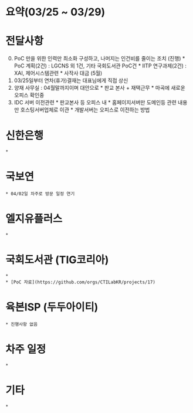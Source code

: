# 요약(03/25 ~ 03/29)

# 전달사항
  0) PoC 만을 위한 인력만 최소화 구성하고, 나머지는 인건비를 줄이는 조치 (진행)
    * PoC 계획(2건) : LGCNS 외 1건, 기타 국회도서관 PoC건
    * IITP 연구과제(2건) : XAI, 제어시스템관련
    * 사작사 대금 (5월)
  1) 03/25일부터 연차(휴가)결재는 대표님에게 직접 상신
  2) 양재 사무실 : 04월말까지이며 대안으로 
    * 판교 본사 + 재택근무
    * 마곡에 새로운 오피스 확인중
  3) IDC 서버 이전관련
    * 판교본사 등 오피스 내
    * 홈페이지서버만 도메인등 관련 내용만 호스팅서버업체로 이관
    * 개발서버는 오피스로 이전하는 방법

# 신한은행
    * 

# 국보연 
    * 04/02일 차주로 방문 일정 연기

# 엘지유플러스
    * 

# 국회도서관 (TIG코리아)
    * 
    * [PoC 자료](https://github.com/orgs/CTILabKR/projects/17)

# 육본ISP (두두아이티)
    * 진행사항 없음

# 차주 일정
    * 


# 기타
    * 
